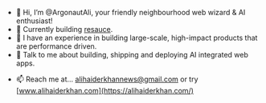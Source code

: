 - 👋 Hi, I’m @ArgonautAli, your friendly neighbourhood web wizard & AI enthusiast!
- 🚀 Currently building [resauce](https://github.com/resauce-io).
- 🌱 I have an experience in building large-scale, high-impact products that are performance driven.
- 👀 Talk to me about building, shipping and deploying AI integrated web apps.
<!--- - 💞️ I’m looking to collaborate on web and AI --->
- 📫 Reach me at... alihaiderkhannews@gmail.com or try [www.alihaiderkhan.com](https://alihaiderkhan.com/)

<!---
ArgonautAli/ArgonautAli is a ✨ special ✨ repository because its `README.md` (this file) appears on your GitHub profile.
You can click the Preview link to take a look at your changes.
--->
